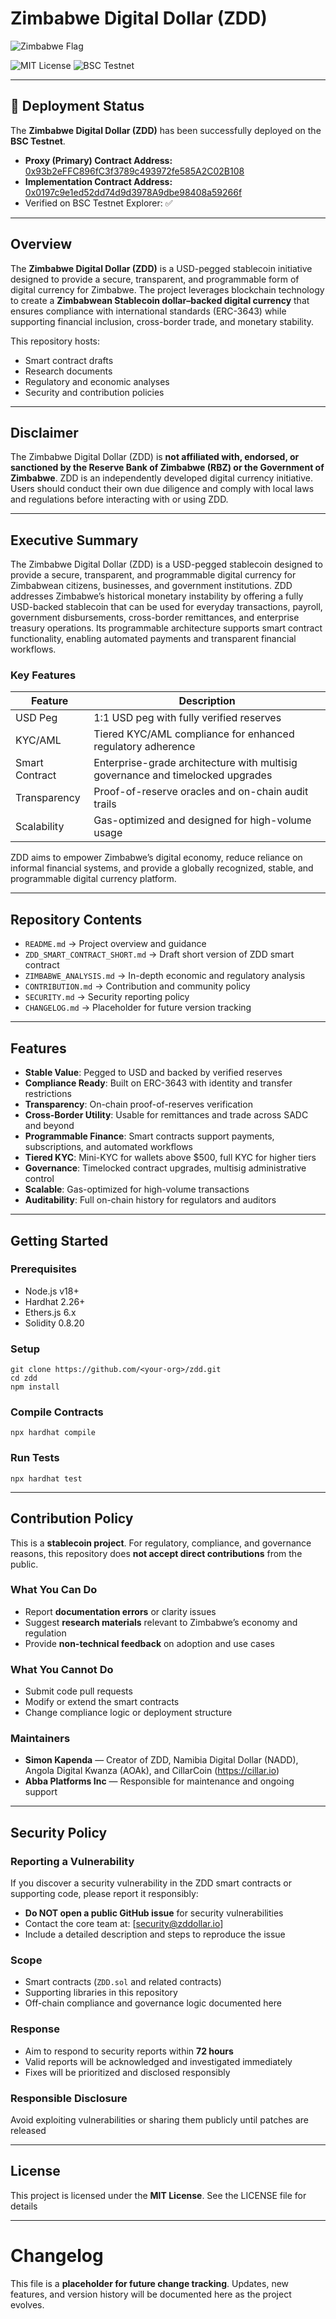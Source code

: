 # Zimbabwe Digital Dollar (ZDD)

![Zimbabwe Flag](https://upload.wikimedia.org/wikipedia/commons/6/6a/Flag_of_Zimbabwe.svg)

![MIT License](https://img.shields.io/badge/License-MIT-green.svg)
![BSC Testnet](https://img.shields.io/badge/Network-BSC%20Testnet-blue.svg)

---

## 🚀 Deployment Status
The **Zimbabwe Digital Dollar (ZDD)** has been successfully deployed on the **BSC Testnet**.

- **Proxy (Primary) Contract Address:** [0x93b2eFFC896fC3f3789c493972fe585A2C02B108](https://testnet.bscscan.com/address/0x93b2eFFC896fC3f3789c493972fe585A2C02B108)
- **Implementation Contract Address:** [0x0197c9e1ed52dd74d9d3978A9dbe98408a59266f](https://testnet.bscscan.com/address/0x0197c9e1ed52dd74d9d3978A9dbe98408a59266f)
- Verified on BSC Testnet Explorer: ✅

---

## Overview
The **Zimbabwe Digital Dollar (ZDD)** is a USD-pegged stablecoin initiative designed to provide a secure, transparent, and programmable form of digital currency for Zimbabwe. The project leverages blockchain technology to create a **Zimbabwean Stablecoin dollar–backed digital currency** that ensures compliance with international standards (ERC-3643) while supporting financial inclusion, cross-border trade, and monetary stability.

This repository hosts:
- Smart contract drafts
- Research documents
- Regulatory and economic analyses
- Security and contribution policies

---

## Disclaimer
The Zimbabwe Digital Dollar (ZDD) is **not affiliated with, endorsed, or sanctioned by the Reserve Bank of Zimbabwe (RBZ) or the Government of Zimbabwe**. ZDD is an independently developed digital currency initiative. Users should conduct their own due diligence and comply with local laws and regulations before interacting with or using ZDD.

---

## Executive Summary
The Zimbabwe Digital Dollar (ZDD) is a USD-pegged stablecoin designed to provide a secure, transparent, and programmable digital currency for Zimbabwean citizens, businesses, and government institutions. ZDD addresses Zimbabwe’s historical monetary instability by offering a fully USD-backed stablecoin that can be used for everyday transactions, payroll, government disbursements, cross-border remittances, and enterprise treasury operations. Its programmable architecture supports smart contract functionality, enabling automated payments and transparent financial workflows.

### Key Features

| Feature | Description |
|---------|-------------|
| USD Peg | 1:1 USD peg with fully verified reserves |
| KYC/AML | Tiered KYC/AML compliance for enhanced regulatory adherence |
| Smart Contract | Enterprise-grade architecture with multisig governance and timelocked upgrades |
| Transparency | Proof-of-reserve oracles and on-chain audit trails |
| Scalability | Gas-optimized and designed for high-volume usage |

ZDD aims to empower Zimbabwe’s digital economy, reduce reliance on informal financial systems, and provide a globally recognized, stable, and programmable digital currency platform.

---

## Repository Contents
- `README.md` → Project overview and guidance
- `ZDD_SMART_CONTRACT_SHORT.md` → Draft short version of ZDD smart contract
- `ZIMBABWE_ANALYSIS.md` → In-depth economic and regulatory analysis
- `CONTRIBUTION.md` → Contribution and community policy
- `SECURITY.md` → Security reporting policy
- `CHANGELOG.md` → Placeholder for future version tracking

---

## Features
- **Stable Value**: Pegged to USD and backed by verified reserves
- **Compliance Ready**: Built on ERC-3643 with identity and transfer restrictions
- **Transparency**: On-chain proof-of-reserves verification
- **Cross-Border Utility**: Usable for remittances and trade across SADC and beyond
- **Programmable Finance**: Smart contracts support payments, subscriptions, and automated workflows
- **Tiered KYC**: Mini-KYC for wallets above $500, full KYC for higher tiers
- **Governance**: Timelocked contract upgrades, multisig administrative control
- **Scalable**: Gas-optimized for high-volume transactions
- **Auditability**: Full on-chain history for regulators and auditors

---

## Getting Started

### Prerequisites
- Node.js v18+
- Hardhat 2.26+
- Ethers.js 6.x
- Solidity 0.8.20

### Setup
    git clone https://github.com/<your-org>/zdd.git
    cd zdd
    npm install

### Compile Contracts
    npx hardhat compile

### Run Tests
    npx hardhat test

---

## Contribution Policy
This is a **stablecoin project**. For regulatory, compliance, and governance reasons, this repository does **not accept direct contributions** from the public.

### What You Can Do
- Report **documentation errors** or clarity issues
- Suggest **research materials** relevant to Zimbabwe’s economy and regulation
- Provide **non-technical feedback** on adoption and use cases

### What You Cannot Do
- Submit code pull requests
- Modify or extend the smart contracts
- Change compliance logic or deployment structure

### Maintainers
- **Simon Kapenda** — Creator of ZDD, Namibia Digital Dollar (NADD), Angola Digital Kwanza (AOAk), and CillarCoin (https://cillar.io)
- **Abba Platforms Inc** — Responsible for maintenance and ongoing support

---

## Security Policy

### Reporting a Vulnerability
If you discover a security vulnerability in the ZDD smart contracts or supporting code, please report it responsibly:

- **Do NOT open a public GitHub issue** for security vulnerabilities
- Contact the core team at: [security@zddollar.io]
- Include a detailed description and steps to reproduce the issue

### Scope
- Smart contracts (`ZDD.sol` and related contracts)
- Supporting libraries in this repository
- Off-chain compliance and governance logic documented here

### Response
- Aim to respond to security reports within **72 hours**
- Valid reports will be acknowledged and investigated immediately
- Fixes will be prioritized and disclosed responsibly

### Responsible Disclosure
Avoid exploiting vulnerabilities or sharing them publicly until patches are released

---

## License
This project is licensed under the **MIT License**. See the LICENSE file for details

---

# Changelog
This file is a **placeholder for future change tracking**. Updates, new features, and version history will be documented here as the project evolves.
